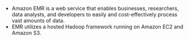 - Amazon EMR is a web service that enables businesses, researchers, data analysts, and developers to easily and cost-effectively process vast amounts of data. 
- EMR utilizes a hosted Hadoop framework running on Amazon EC2 and Amazon S3.


